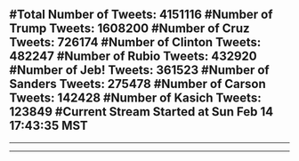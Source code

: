 #Total Number of Tweets: 4151116 
#Number of Trump Tweets: 1608200
#Number of Cruz Tweets: 726174
#Number of Clinton Tweets: 482247
#Number of Rubio Tweets: 432920
#Number of Jeb! Tweets: 361523
#Number of Sanders Tweets: 275478
#Number of Carson Tweets: 142428
#Number of Kasich Tweets: 123849
#Current Stream Started at Sun Feb 14 17:43:35 MST
---
---
---
